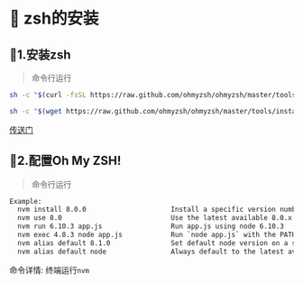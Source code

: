 # :green_book: zsh的安装


## :paperclip:1.安装zsh
>命令行运行
```sh
sh -c "$(curl -fsSL https://raw.github.com/ohmyzsh/ohmyzsh/master/tools/install.sh)"

```
```sh
sh -c "$(wget https://raw.github.com/ohmyzsh/ohmyzsh/master/tools/install.sh -O -)"
```
[传送门](https://ohmyz.sh/#install)

## :paperclip:2.配置Oh My ZSH!
>命令行运行
```sh 
Example:
  nvm install 8.0.0                     Install a specific version number
  nvm use 8.0                           Use the latest available 8.0.x release
  nvm run 6.10.3 app.js                 Run app.js using node 6.10.3
  nvm exec 4.8.3 node app.js            Run `node app.js` with the PATH pointing to node 4.8.3
  nvm alias default 8.1.0               Set default node version on a shell
  nvm alias default node                Always default to the latest available node version on a shell
```
命令详情: 终端运行`nvm`
